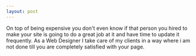```yaml
---
layout: post
---
```


On top of being expensive you don't even know if that person you hired to make your site is going to do a great job at it and have time to update it frequently. As a Web Designer I take care of my clients in a way where i am not done till you are completely satisfied with your page. 
